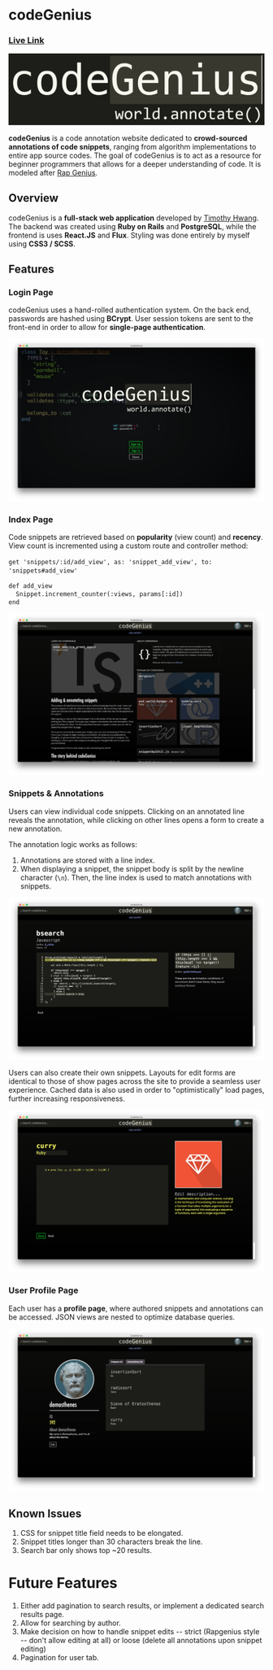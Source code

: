 codeGenius
=======

### [Live Link](http://code-geni.us/)

![Logo][logo]

**codeGenius** is a code annotation website dedicated to **crowd-sourced annotations of code snippets**, ranging from algorithm implementations to entire app source codes. The goal of codeGenius is to act as a resource for beginner programmers that allows for a deeper understanding of code. It is modeled after [Rap Genius](http://rap.genius.com/).

## Overview

codeGenius is a **full-stack web application** developed by [Timothy Hwang](https://www.github.com/timhwang21). The backend was created using **Ruby on Rails** and **PostgreSQL**, while the frontend is uses **React.JS** and **Flux**. Styling was done entirely by myself using **CSS3 / SCSS**.

## Features

### Login Page

codeGenius uses a hand-rolled authentication system. On the back end, passwords are hashed using **BCrypt**. User session tokens are sent to the front-end in order to allow for **single-page authentication**.

![Screenshot 1][screenshot1]

### Index Page

Code snippets are retrieved based on **popularity** (view count) and **recency**. View count is incremented using a custom route and controller method:

`get 'snippets/:id/add_view', as: 'snippet_add_view', to: 'snippets#add_view'`

    def add_view
      Snippet.increment_counter(:views, params[:id])
    end

![Screenshot 2][screenshot2]

### Snippets & Annotations

Users can view individual code snippets. Clicking on an annotated line reveals the annotation, while clicking on other lines opens a form to create a new annotation.

The annotation logic works as follows:

1. Annotations are stored with a line index.
2. When displaying a snippet, the snippet body is split by the newline character (`\n`). Then, the line index is used to match annotations with snippets.

![Screenshot 3][screenshot3]

Users can also create their own snippets. Layouts for edit forms are identical to those of show pages across the site to provide a seamless user experience. Cached data is also used in order to "optimistically" load pages, further increasing responsiveness.

![Screenshot 4][screenshot4]

### User Profile Page

Each user has a **profile page**, where authored snippets and annotations can be accessed. JSON views are nested to optimize database queries.

![Screenshot 5][screenshot5]

[logo]: ./app/assets/images/codegenius-logo.png
[screenshot1]: ./app/assets/images/screenshot1.png
[screenshot2]: ./app/assets/images/screenshot2.png
[screenshot3]: ./app/assets/images/screenshot3.png
[screenshot4]: ./app/assets/images/screenshot4.png
[screenshot5]: ./app/assets/images/screenshot5.png

## Known Issues

1. CSS for snippet title field needs to be elongated.
2. Snippet titles longer than 30 characters break the line.
3. Search bar only shows top ~20 results.

# Future Features

1. Either add pagination to search results, or implement a dedicated search results page.
2. Allow for searching by author.
3. Make decision on how to handle snippet edits -- strict (Rapgenius style -- don't allow editing at all) or loose (delete all annotations upon snippet editing)
4. Pagination for user tab.